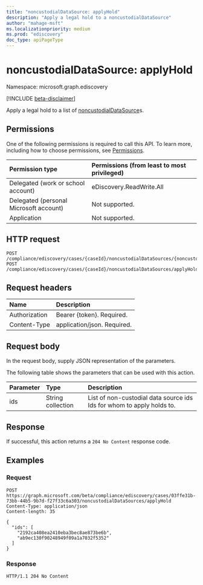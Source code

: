 ```yaml
---
title: "noncustodialDataSource: applyHold"
description: "Apply a legal hold to a noncustodialDataSource"
author: "mahage-msft"
ms.localizationpriority: medium
ms.prod: "ediscovery"
doc_type: apiPageType
---
```


# noncustodialDataSource: applyHold

Namespace: microsoft.graph.ediscovery

[!INCLUDE [beta-disclaimer](../../includes/beta-disclaimer.md)]

Apply a legal hold to a list of [noncustodialDataSource](../resources/ediscovery-noncustodialdatasource.md)s.

## Permissions

One of the following permissions is required to call this API. To learn more, including how to choose permissions, see [Permissions](/graph/permissions-reference).

|Permission type|Permissions (from least to most privileged)|
|:---|:---|
|Delegated (work or school account)|eDiscovery.ReadWrite.All|
|Delegated (personal Microsoft account)|Not supported.|
|Application|Not supported.|

## HTTP request

<!-- {
  "blockType": "ignored"
}
-->

``` http
POST /compliance/ediscovery/cases/{caseId}/noncustodialDataSources/{noncustodialDataSourceId}/applyHold
POST /compliance/ediscovery/cases/{caseId}/noncustodialDataSources/applyHold
```

## Request headers

|Name|Description|
|:---|:---|
|Authorization|Bearer {token}. Required.|
|Content-Type|application/json. Required.|

## Request body

In the request body, supply JSON representation of the parameters.

The following table shows the parameters that can be used with this action.

|Parameter|Type|Description|
|:---|:---|:---|
|ids|String collection|List of non-custodial data source ids Ids for whom to apply holds to.|

## Response

If successful, this action returns a `204 No Content` response code.

## Examples

### Request

<!-- {
  "blockType": "request",
  "name": "noncustodialdatasourcethis.applyhold"
}
-->

``` http
POST https://graph.microsoft.com/beta/compliance/ediscovery/cases/03ffe31b-73bb-44b5-9b7d-f27f33c6a303/noncustodialDataSources/applyHold
Content-Type: application/json
Content-length: 35

{
  "ids": [
    "2192ca408ea2410eba3bec8ae873be6b",
    "ab9ec130f90248949f09a1a7032f5352"
  ]
}
```

### Response

<!-- {
  "blockType": "response",
  "truncated": true
}
-->

``` http
HTTP/1.1 204 No Content
```
